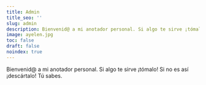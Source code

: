 ```yaml
---
title: Admin
title_seo: ''
slug: admin
description: Bienvenid@ a mi anotador personal. Si algo te sirve ¡tómalo! Si no es así ¡descártalo! Tú sabes.
image: ayelen.jpg
toc: false
draft: false
noindex: true
---
```


Bienvenid@ a mi anotador personal. Si algo te sirve ¡tómalo! Si no es así ¡descártalo! Tú sabes.
